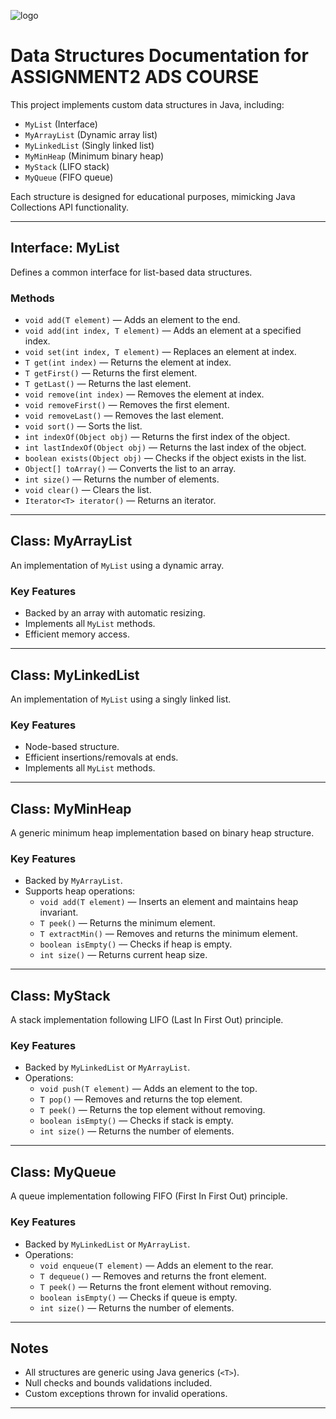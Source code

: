 ![logo](https://github.com/user-attachments/assets/f082ff0b-f1bf-4853-ad5e-90c0df16687c)



# Data Structures Documentation for ASSIGNMENT2 ADS COURSE

This project implements custom data structures in Java, including:

- `MyList` (Interface)
- `MyArrayList` (Dynamic array list)
- `MyLinkedList` (Singly linked list)
- `MyMinHeap` (Minimum binary heap)
- `MyStack` (LIFO stack)
- `MyQueue` (FIFO queue)

Each structure is designed for educational purposes, mimicking Java Collections API functionality.

---

## Interface: MyList<T>
Defines a common interface for list-based data structures.

### Methods
- `void add(T element)` — Adds an element to the end.
- `void add(int index, T element)` — Adds an element at a specified index.
- `void set(int index, T element)` — Replaces an element at index.
- `T get(int index)` — Returns the element at index.
- `T getFirst()` — Returns the first element.
- `T getLast()` — Returns the last element.
- `void remove(int index)` — Removes the element at index.
- `void removeFirst()` — Removes the first element.
- `void removeLast()` — Removes the last element.
- `void sort()` — Sorts the list.
- `int indexOf(Object obj)` — Returns the first index of the object.
- `int lastIndexOf(Object obj)` — Returns the last index of the object.
- `boolean exists(Object obj)` — Checks if the object exists in the list.
- `Object[] toArray()` — Converts the list to an array.
- `int size()` — Returns the number of elements.
- `void clear()` — Clears the list.
- `Iterator<T> iterator()` — Returns an iterator.

---

## Class: MyArrayList<T>
An implementation of `MyList` using a dynamic array.

### Key Features
- Backed by an array with automatic resizing.
- Implements all `MyList` methods.
- Efficient memory access.

---

## Class: MyLinkedList<T>
An implementation of `MyList` using a singly linked list.

### Key Features
- Node-based structure.
- Efficient insertions/removals at ends.
- Implements all `MyList` methods.

---

## Class: MyMinHeap
A generic minimum heap implementation based on binary heap structure.

### Key Features
- Backed by `MyArrayList`.
- Supports heap operations:
  - `void add(T element)` — Inserts an element and maintains heap invariant.
  - `T peek()` — Returns the minimum element.
  - `T extractMin()` — Removes and returns the minimum element.
  - `boolean isEmpty()` — Checks if heap is empty.
  - `int size()` — Returns current heap size.

---

## Class: MyStack<T>
A stack implementation following LIFO (Last In First Out) principle.

### Key Features
- Backed by `MyLinkedList` or `MyArrayList`.
- Operations:
  - `void push(T element)` — Adds an element to the top.
  - `T pop()` — Removes and returns the top element.
  - `T peek()` — Returns the top element without removing.
  - `boolean isEmpty()` — Checks if stack is empty.
  - `int size()` — Returns the number of elements.

---

## Class: MyQueue<T>
A queue implementation following FIFO (First In First Out) principle.

### Key Features
- Backed by `MyLinkedList` or `MyArrayList`.
- Operations:
  - `void enqueue(T element)` — Adds an element to the rear.
  - `T dequeue()` — Removes and returns the front element.
  - `T peek()` — Returns the front element without removing.
  - `boolean isEmpty()` — Checks if queue is empty.
  - `int size()` — Returns the number of elements.

---

## Notes
- All structures are generic using Java generics (`<T>`).
- Null checks and bounds validations included.
- Custom exceptions thrown for invalid operations.

---

